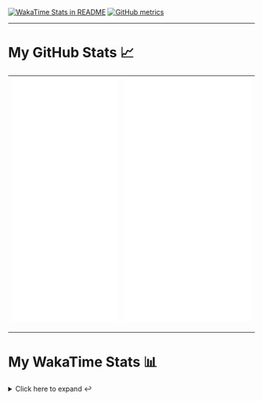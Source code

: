 [![WakaTime Stats in README](https://github.com/LOsioChico/LOsioChico/actions/workflows/waka.yml/badge.svg)](https://github.com/LOsioChico/LOsioChico/actions/workflows/waka.yml) [![GitHub metrics](https://github.com/LOsioChico/LOsioChico/actions/workflows/metrics.yml/badge.svg)](https://github.com/LOsioChico/LOsioChico/actions/workflows/metrics.yml)

---

# My GitHub Stats 📈

| ![](./assets/metrics.svg) | ![](./assets/metrics2.svg) |
| ------------------------- | -------------------------- |

---

# My WakaTime Stats 📊

<details>
<summary>Click here to expand ↩️</summary>
<br>

<!--START_SECTION:waka-->
![Code Time](http://img.shields.io/badge/Code%20Time-2%2C257%20hrs%2033%20mins-blue)

![Lines of code](https://img.shields.io/badge/From%20Hello%20World%20I%27ve%20Written-455.4%20thousand%20lines%20of%20code-blue)

**🐱 My GitHub Data** 

> 📦 691.1 kB Used in GitHub's Storage 
 > 
> 🏆 232 Contributions in the Year 2025
 > 
> 🚫 Not Opted to Hire
 > 
> 📜 29 Public Repositories 
 > 
> 🔑 34 Private Repositories 
 > 
**I'm a Night 🦉** 

```text
🌞 Morning                672 commits         ████░░░░░░░░░░░░░░░░░░░░░   14.17 % 
🌆 Daytime                1534 commits        ████████░░░░░░░░░░░░░░░░░   32.34 % 
🌃 Evening                1627 commits        █████████░░░░░░░░░░░░░░░░   34.30 % 
🌙 Night                  910 commits         █████░░░░░░░░░░░░░░░░░░░░   19.19 % 
```
📅 **I'm Most Productive on Thursday** 

```text
Monday                   657 commits         ███░░░░░░░░░░░░░░░░░░░░░░   13.85 % 
Tuesday                  735 commits         ████░░░░░░░░░░░░░░░░░░░░░   15.50 % 
Wednesday                560 commits         ███░░░░░░░░░░░░░░░░░░░░░░   11.81 % 
Thursday                 877 commits         █████░░░░░░░░░░░░░░░░░░░░   18.49 % 
Friday                   710 commits         ████░░░░░░░░░░░░░░░░░░░░░   14.97 % 
Saturday                 760 commits         ████░░░░░░░░░░░░░░░░░░░░░   16.02 % 
Sunday                   444 commits         ██░░░░░░░░░░░░░░░░░░░░░░░   09.36 % 
```


📊 **This Week I Spent My Time On** 

```text
💬 Programming Languages: 
Astro                    6 hrs 23 mins       ██████████░░░░░░░░░░░░░░░   38.22 % 
TypeScript               5 hrs 30 mins       ████████░░░░░░░░░░░░░░░░░   32.94 % 
Other                    1 hr 24 mins        ██░░░░░░░░░░░░░░░░░░░░░░░   08.39 % 
JSON                     1 hr 18 mins        ██░░░░░░░░░░░░░░░░░░░░░░░   07.80 % 
Markdown                 42 mins             █░░░░░░░░░░░░░░░░░░░░░░░░   04.19 % 
```

**I Mostly Code in TypeScript** 

```text
TypeScript               33 repos            ████████████░░░░░░░░░░░░░   49.25 % 
Scala                    9 repos             ███░░░░░░░░░░░░░░░░░░░░░░   13.43 % 
JavaScript               7 repos             ███░░░░░░░░░░░░░░░░░░░░░░   10.45 % 
CSS                      5 repos             ██░░░░░░░░░░░░░░░░░░░░░░░   07.46 % 
Astro                    4 repos             █░░░░░░░░░░░░░░░░░░░░░░░░   05.97 % 
```




 Last Updated on 19/06/2025 01:13:23 UTC
<!--END_SECTION:waka-->

## </details>
